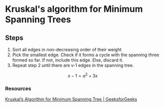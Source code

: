 # Kruskal's algorithm for Minimum Spanning Trees

## Steps
1. Sort all edges in non-decreasing order of their weight
2. Pick the smallest edge. Check if it forms a cycle with the spanning three formed so far. If not, include this edge. Else, discard it. 
3. Repeat step 2 until there are v-1 edges in the spanning tree. 

$$x-1 = a^2+3x$$

### Resources
<a href="https://www.youtube.com/watch?v=3rrNH_AizMA"> Kruskal’s Algorithm for Minimum Spanning Tree | GeeksforGeeks </a>
